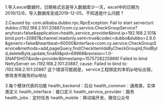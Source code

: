 1.导入excel数据时，日期格式总是导入数据库少一天，excel中的日期为2019/12/6，导入数据库变成2019-12-05，不知道是什么问题？

2.Caused by: com.alibaba.dubbo.rpc.RpcException: Fail to start server(url: dubbo://192.168.2.101:20887/com.cy.service.CheckGroupService?anyhost=false&application=health_service_provider&bind.ip=192.168.2.101&bind.port=20887&channel.readonly.sent=true&codec=dubbo&dubbo=2.6.0&generic=false&heartbeat=60000&interface=com.cy.service.CheckGroupService&methods=add,pageQuery,findCheckItemIdsByCheckGroupId,findById,deleteById,update,findAll&pid=69968&revision=1.0-SNAPSHOT&side=provider&timestamp=1575728225869) Failed to bind NettyServer on /192.168.2.101:20887, cause: Failed to bind to: /192.168.2.101:20887
这个错误可能就是，service工程绑定的本机ip地址出错，修改发布服务的ip地址

3.每个模块代表的功能
health_backend：后台
health_common：通用类，实体类定义
health_interface：接口定义
health_service_provider：服务
health_jobs：定时任务
health_mobile：移动端开发，微信公众号